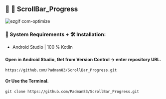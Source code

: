 ## 🤖 📱 ScrollBar_Progress

![ezgif com-optimize](https://user-images.githubusercontent.com/45048950/92259063-ad551580-ef09-11ea-9ff6-d8328e6007a3.gif)

### 🧰 System Requirements + 🛠️ Installation:

* Android Studio | 100 % Kotlin

###  

#### Open in Android Studio, Get from Version Control -> enter repository URL.

```
https://github.com/Padman83/ScrollBar_Progress.git
```

#### Or Use the Terminal.

```
git clone https://github.com/Padman83/ScrollBar_Progress.git

